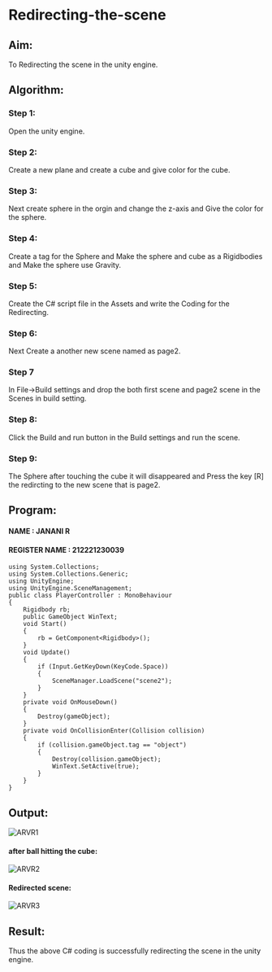 # Redirecting-the-scene

## Aim:
To Redirecting the scene in the unity engine.

## Algorithm:
### Step 1:
Open the unity engine.

### Step 2:
Create a new plane and create a cube and give color for the cube.

### Step 3:
Next create sphere in the orgin and change the z-axis and Give the color for the sphere.

### Step 4:
Create a tag for the Sphere and Make the sphere and cube as a Rigidbodies and Make the sphere use Gravity.

### Step 5:
Create the C# script file in the Assets and write the Coding for the Redirecting.

### Step 6:
Next Create a another new scene named as page2.

### Step 7
In File->Build settings and drop the both first scene and page2 scene in the Scenes in build setting.

### Step 8:
Click the Build and run button in the Build settings and run the scene.

### Step 9:
The Sphere after touching the cube it will disappeared and Press the key [R] the redircting to the new scene that is page2.

## Program:
#### NAME : JANANI R
#### REGISTER NAME : 212221230039
```
using System.Collections;
using System.Collections.Generic;
using UnityEngine;
using UnityEngine.SceneManagement;
public class PlayerController : MonoBehaviour
{
    Rigidbody rb;
    public GameObject WinText;
    void Start()
    {
        rb = GetComponent<Rigidbody>();
    }
    void Update()
    {
        if (Input.GetKeyDown(KeyCode.Space))
        {
            SceneManager.LoadScene("scene2");
        }
    }
    private void OnMouseDown()
    {
        Destroy(gameObject);
    }
    private void OnCollisionEnter(Collision collision)
    {
        if (collision.gameObject.tag == "object")
        {
            Destroy(collision.gameObject);
            WinText.SetActive(true);
        }
    }
}
```
## Output:
![ARVR1](https://github.com/Janani-2003/Redirecting-the-scene/assets/94288340/beff288d-e96b-485d-8f93-6f3c970bedc3)
#### after ball hitting the cube:
![ARVR2](https://github.com/Janani-2003/Redirecting-the-scene/assets/94288340/006a9d14-5a4b-4dd1-b18a-20a26446e227)
#### Redirected scene:
![ARVR3](https://github.com/Janani-2003/Redirecting-the-scene/assets/94288340/c5a519a7-8989-4a5f-8ca5-4c72a9685429)


## Result:
Thus the above C# coding is successfully redirecting the scene in the unity engine.
